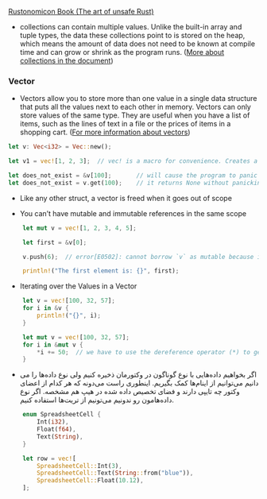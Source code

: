 
[Rustonomicon Book (The art of unsafe Rust)](https://doc.rust-lang.org/stable/nomicon/index.html)

* collections can contain multiple values. Unlike the built-in array and tuple types, the data these collections point to is stored on the heap, which means the amount of data does not need to be known at compile time and can grow or shrink as the program runs. ([More about collections in the document](https://doc.rust-lang.org/stable/std/collections/index.html))


### Vector

* Vectors allow you to store more than one value in a single data structure that puts all the values next to each other in memory. Vectors can only store values of the same type. They are useful when you have a list of items, such as the lines of text in a file or the prices of items in a shopping cart. ([For more information about vectors](https://doc.rust-lang.org/stable/nomicon/vec.html))

```rust
let v: Vec<i32> = Vec::new();

let v1 = vec![1, 2, 3];  // vec! is a macro for convenience. Creates a new Vec<i32> because the default integer type is i32

let does_not_exist = &v[100];       // will cause the program to panic and crash
let does_not_exist = v.get(100);    // it returns None without panicking. Your code must have logic to handle having either Some(&element) or None
```

* Like any other struct, a vector is freed when it goes out of scope

* You can’t have mutable and immutable references in the same scope

```rust
    let mut v = vec![1, 2, 3, 4, 5];

    let first = &v[0];

    v.push(6);  // error[E0502]: cannot borrow `v` as mutable because it is also borrowed as immutable

    println!("The first element is: {}", first);
```

* Iterating over the Values in a Vector

```rust
    let v = vec![100, 32, 57];
    for i in &v {
        println!("{}", i);
    }
```

```rust
    let mut v = vec![100, 32, 57];
    for i in &mut v {
        *i += 50;  // we have to use the dereference operator (*) to get to the value in i before we can use the += operator
    }
```

*  اگر بخواهیم داده‌هایی با نوع گوناگون در وکتور‌مان ذخیره کنیم ولی نوع داده‌ها را می ‌دانیم می‌توانیم از اینام‌ها کمک بگیریم. اینطوری راست می‌دونه که هر کدام از اعضای وکتور چه تایپی دارند و فضای تخصیص داده شده در هیپ هم مشخصه. اگر نوع داده‌هامون رو ندونیم می‌تونیم از تریت‌ها استفاده کنیم.

```rust
    enum SpreadsheetCell {
        Int(i32),
        Float(f64),
        Text(String),
    }

    let row = vec![
        SpreadsheetCell::Int(3),
        SpreadsheetCell::Text(String::from("blue")),
        SpreadsheetCell::Float(10.12),
    ];
```

